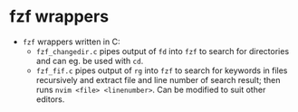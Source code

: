 # fzf wrappers

* `fzf` wrappers written in C:
  - `fzf_changedir.c` pipes output of `fd` into `fzf` to search for directories
      and can eg. be used with `cd`.
  - `fzf_fif.c` pipes output of `rg` into `fzf` to search for keywords in files
      recursively and extract file and line number of search result; then runs
      `nvim <file> <linenumber>`. Can be modified to suit other editors.
